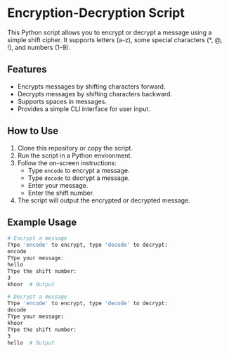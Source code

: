 
# Encryption-Decryption Script

This Python script allows you to encrypt or decrypt a message using a simple shift cipher. It supports letters (a-z), some special characters (*, @, !), and numbers (1-9).

## Features

- Encrypts messages by shifting characters forward.
- Decrypts messages by shifting characters backward.
- Supports spaces in messages.
- Provides a simple CLI interface for user input.

## How to Use

1. Clone this repository or copy the script.
2. Run the script in a Python environment.
3. Follow the on-screen instructions:
   - Type `encode` to encrypt a message.
   - Type `decode` to decrypt a message.
   - Enter your message.
   - Enter the shift number.
4. The script will output the encrypted or decrypted message.

## Example Usage

```bash
# Encrypt a message
TYpe 'encode' to encrypt, type 'decode' to decrypt:
encode
TYpe your message:
hello
TYpe the shift number:
3
khoor  # Output

# Decrypt a message
TYpe 'encode' to encrypt, type 'decode' to decrypt:
decode
TYpe your message:
khoor
TYpe the shift number:
3
hello  # Output





